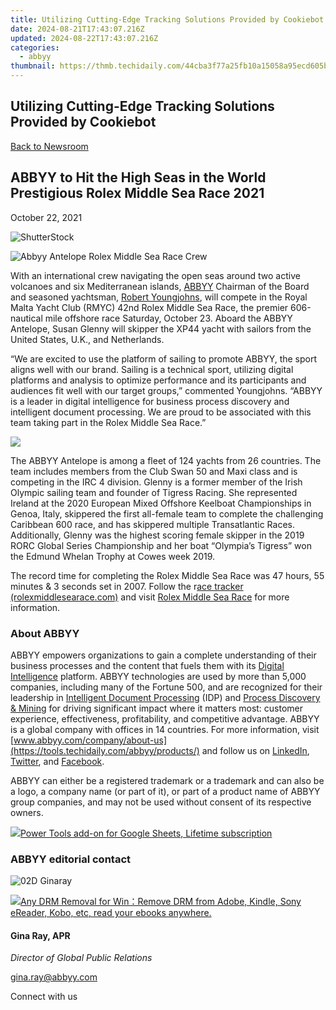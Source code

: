 ```yaml
---
title: Utilizing Cutting-Edge Tracking Solutions Provided by Cookiebot
date: 2024-08-21T17:43:07.216Z
updated: 2024-08-22T17:43:07.216Z
categories:
  - abbyy
thumbnail: https://thmb.techidaily.com/44cba3f77a25fb10a15058a95ecd605b31dd154fe2d91aae028e5e688022e444.jpg
---
```


## Utilizing Cutting-Edge Tracking Solutions Provided by Cookiebot

[Back to Newsroom](https://tools.techidaily.com/abbyy/products/)

## ABBYY to Hit the High Seas in the World Prestigious Rolex Middle Sea Race 2021

October 22, 2021

![ShutterStock](https://content.abbyy.com/-/media/project/abbyy/abbyy/branchtemplates/shutterstock_1272462163_1296-x-729.jpg?h=729&iar=0&w=1296)

![Abbyy Antelope Rolex Middle Sea Race Crew](https://static4.abbyy.com/abbyycommedia/34601/abbyy-antelope-rolex-middle-sea-race-crew.jpg) 

With an international crew navigating the open seas around two active volcanoes and six Mediterranean islands, [ABBYY](https://tools.techidaily.com/abbyy/products/) Chairman of the Board and seasoned yachtsman, [Robert Youngjohns](https://tools.techidaily.com/abbyy/products/), will compete in the Royal Malta Yacht Club (RMYC) 42nd Rolex Middle Sea Race, the premier 606-nautical mile offshore race Saturday, October 23\. Aboard the ABBYY Antelope, Susan Glenny will skipper the XP44 yacht with sailors from the United States, U.K., and Netherlands. 

“We are excited to use the platform of sailing to promote ABBYY, the sport aligns well with our brand. Sailing is a technical sport, utilizing digital platforms and analysis to optimize performance and its participants and audiences fit well with our target groups,” commented Youngjohns. “ABBYY is a leader in digital intelligence for business process discovery and intelligent document processing. We are proud to be associated with this team taking part in the Rolex Middle Sea Race.”

![](https://static1.abbyy.com/abbyycommedia/34602/abbyy-antelope-sail.jpg)

The ABBYY Antelope is among a fleet of 124 yachts from 26 countries. The team includes members from the Club Swan 50 and Maxi class and is competing in the IRC 4 division. Glenny is a former member of the Irish Olympic sailing team and founder of Tigress Racing. She represented Ireland at the 2020 European Mixed Offshore Keelboat Championships in Genoa, Italy, skippered the first all-female team to complete the challenging Caribbean 600 race, and has skippered multiple Transatlantic Races. Additionally, Glenny was the highest scoring female skipper in the 2019 RORC Global Series Championship and her boat “Olympia’s Tigress” won the Edmund Whelan Trophy at Cowes week 2019.

The record time for completing the Rolex Middle Sea Race was 47 hours, 55 minutes & 3 seconds set in 2007\. Follow the r[ace tracker (rolexmiddlesearace.com)](https://rolexmiddlesearace.com/tracker) and visit [Rolex Middle Sea Race](https://rolexmiddlesearace.com/) for more information.

### About ABBYY

ABBYY empowers organizations to gain a complete understanding of their business processes and the content that fuels them with its [Digital Intelligence](https://tools.techidaily.com/abbyy/products/) platform. ABBYY technologies are used by more than 5,000 companies, including many of the Fortune 500, and are recognized for their leadership in [Intelligent Document Processing](https://tools.techidaily.com/abbyy/products/) (IDP) and [Process Discovery & Mining](https://tools.techidaily.com/abbyy/products/) for driving significant impact where it matters most: customer experience, effectiveness, profitability, and competitive advantage. ABBYY is a global company with offices in 14 countries. For more information, visit [www.abbyy.com/company/about-us](https://tools.techidaily.com/abbyy/products/) and follow us on [LinkedIn](https://www.linkedin.com/company/abbyy/ "ABBYY - LinkedIn"), [Twitter](https://twitter.com/abbyy%5Fsoftware "ABBYY - Twitter"), and [Facebook](https://www.facebook.com/ABBYYsoft "ABBYY - Facebook").

ABBYY can either be a registered trademark or a trademark and can also be a logo, a company name (or part of it), or part of a product name of ABBYY group companies, and may not be used without consent of its respective owners.

<!-- affiliate ads begin -->
<a href="https://secure.2checkout.com/order/checkout.php?PRODS=4726807&QTY=1&AFFILIATE=108875&CART=1"><img src="https://secure.avangate.com/images/merchant/c14a8df1e1b4d5297e9cb30cb34d5a00/products/copy_copy_power-tools-48.png" border="0">Power Tools add-on for Google Sheets, Lifetime subscription</a>
<!-- affiliate ads end -->
### ABBYY editorial contact

![02D Ginaray](https://static2.abbyy.com/abbyycommedia/23662/02d-ginaray.png)

<!-- affiliate ads begin -->
<a href="https://secure.2checkout.com/order/checkout.php?PRODS=4600113&QTY=1&AFFILIATE=108875&CART=1"><img src="https://www.epubor.com/images/drm-removal-feature2.png" border="0">Any DRM Removal for Win：Remove DRM from Adobe, Kindle, Sony eReader, Kobo, etc, read your ebooks anywhere.</a>
<!-- affiliate ads end -->
#### Gina Ray, APR

_Director of Global Public Relations_

[gina.ray@abbyy.com](https://tools.techidaily.com/abbyy/products/)

  
Connect with us

<ins class="adsbygoogle"
     style="display:block"
     data-ad-format="autorelaxed"
     data-ad-client="ca-pub-7571918770474297"
     data-ad-slot="1223367746"></ins>



<ins class="adsbygoogle"
     style="display:block"
     data-ad-client="ca-pub-7571918770474297"
     data-ad-slot="8358498916"
     data-ad-format="auto"
     data-full-width-responsive="true"></ins>



